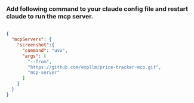 ### Add following command to your claude config file and restart claude to run the mcp server.

```json

{
  "mcpServers": {
    "screenshot":{
      "command": "uvx",
      "args": [
        "--from",
        "https://github.com/expllm/price-tracker-mcp.git",
        "mcp-server"
      ]
    }
  }
}

```